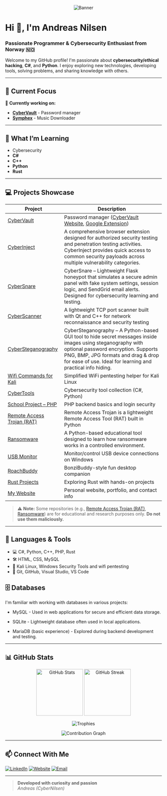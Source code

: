 <p align="center">
  <img src="https://capsule-render.vercel.app/api?type=waving&color=0e2233&height=320&section=header&text=Andreas%20Nilsen%20(CyberNilsen)&fontSize=40&fontAlign=50&desc=Cybersecurity%20Enthusiast%20%7C%20Developer%20%7C%20Norway%20🇳🇴&descSize=20&descAlign=50&fontColor=ffffff&descFontColor=ffffff&descPadding=80" alt="Banner"/>
</p>

# Hi 👋, I'm Andreas Nilsen

### Passionate Programmer & Cybersecurity Enthusiast from Norway 🇳🇴

Welcome to my GitHub profile! I'm passionate about **cybersecurity/ethical hacking**, **C#**, and **Python**. I enjoy exploring new technologies, developing tools, solving problems, and sharing knowledge with others.

---

## 🌟 Current Focus

🔭 **Currently working on:**  
- [**CyberVault**](https://github.com/CyberNilsen/CyberVault) - Password manager
- [**Symphex**](https://github.com/CyberNilsen/Symphex) - Music Downloader



---

## 🌱 What I’m Learning

- Cybersecurity
- **C#**
- **C++**
- **Python**
- **Rust**

---

## 💻 Projects Showcase

| Project | Description |
|---------|-------------|
| [CyberVault](https://github.com/CyberNilsen/CyberVault) | Password manager ([CyberVault Website](https://github.com/CyberNilsen/CyberVault-website), [Google Extension](https://github.com/CyberNilsen/CyberVaultExtension)) |
| [CyberInject](https://github.com/CyberNilsen/CyberInject) | A comprehensive browser extension designed for authorized security testing and penetration testing activities. CyberInject provides quick access to common security payloads across multiple vulnerability categories. |
| [CyberSnare](https://github.com/CyberNilsen/CyberSnare) | CyberSnare – Lightweight Flask honeypot that simulates a secure admin panel with fake system settings, session logic, and SendGrid email alerts. Designed for cybersecurity learning and testing. |
| [CyberScanner](https://github.com/CyberNilsen/CyberScanner) | A lightweight TCP port scanner built with Qt and C++ for network reconnaissance and security testing |
| [CyberSteganography](https://github.com/CyberNilsen/CyberSteganography) | CyberSteganography – A Python-based GUI tool to hide secret messages inside images using steganography with optional password encryption. Supports PNG, BMP, JPG formats and drag & drop for ease of use. Ideal for learning and practical info hiding. |
| [Wifi Commands for Kali](https://github.com/CyberNilsen/Wifi-Commands-Kali) | Simplified WiFi pentesting helper for Kali Linux |
| [CyberTools](https://github.com/CyberNilsen/CyberTools) | Cybersecurity tool collection (C#, Python) |
| [School Project – PHP](https://github.com/CyberNilsen/Oppdag-Norge-databasenettside) | PHP backend basics and login security |
| [Remote Access Trojan (RAT)](https://github.com/CyberNilsen/Remote-Access-Trojan) | Remote Access Trojan is a lightweight Remote Access Tool (RAT) built in Python |
| [Ransomware](https://github.com/CyberNilsen/Ransomware) | A Python-based educational tool designed to learn how ransomware works in a controlled environment. |
| [USB Monitor](https://github.com/CyberNilsen/USB-Monitor) | Monitor/control USB device connections on Windows |
| [RoachBuddy](https://github.com/CyberNilsen/RoachBuddy) | BonziBuddy-style fun desktop companion |
| [Rust Projects](https://github.com/CyberNilsen/Rust) | Exploring Rust with hands-on projects |
| [My Website](https://cybernilsen.github.io/Andreas-Nettside/) | Personal website, portfolio, and contact info |

> ⚠️ **Note:** Some repositories (e.g., [Remote Access Trojan (RAT)](https://github.com/CyberNilsen/Remote-Access-Trojan), [Ransomware](https://github.com/CyberNilsen/Ransomware)) are for educational and research purposes only. **Do not use them maliciously.**

---

## 🚀 Languages & Tools

- 💻 C#, Python, C++, PHP, Rust  
- 🛠️ HTML, CSS, MySQL  
- 🔐 Kali Linux, Windows Security Tools and wifi pentesting
- 🔧 Git, GitHub, Visual Studio, VS Code

## 🗄️ Databases
I'm familiar with working with databases in various projects:

- MySQL - Used in web applications for secure and efficient data storage.

- SQLite - Lightweight database often used in local applications.

- MariaDB (basic experience) - Explored during backend development and testing.

---

## 📊 GitHub Stats

<p align="center">
  <img src="https://github-readme-stats.vercel.app/api?username=CyberNilsen&show_icons=true&theme=dark" alt="GitHub Stats" height="150"/>
  <img src="https://streak-stats.demolab.com/?user=CyberNilsen&theme=dark" alt="GitHub Streak" height="150"/>
</p>
<p align="center">
  <img src="https://github-profile-trophy.vercel.app/?username=CyberNilsen&theme=onedark&row=1&column=7" alt="Trophies"/>
</p>
<p align="center">
  <img src="https://github-readme-activity-graph.vercel.app/graph?username=CyberNilsen&theme=github-compact" alt="Contribution Graph"/>
</p>

---


## 📫 Connect With Me

[![LinkedIn](https://img.shields.io/badge/LinkedIn-0A66C2?style=for-the-badge&logo=linkedin&logoColor=white)](https://www.linkedin.com/in/nilsen-andreas/)
[![Website](https://img.shields.io/badge/Website-4CAF50?style=for-the-badge&logo=google-chrome&logoColor=white)](https://cybernilsen.github.io/Andreas-Nettside/)
[![Email](https://img.shields.io/badge/Email-D14836?style=for-the-badge&logo=gmail&logoColor=white)](mailto:andreasnilsen07@hotmail.com)

---

> **Developed with curiosity and passion**  
> *Andreas (CyberNilsen)*
